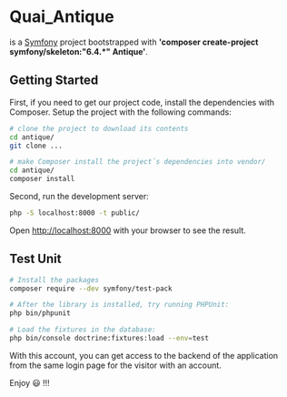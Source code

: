 # Quai_Antique

is a [Symfony](https://symfony.com/doc/current/index.html) project bootstrapped with **'composer create-project symfony/skeleton:"6.4.*" Antique'**.


## Getting Started
First, if you need to get our project code, install the dependencies with Composer. 
Setup the project with the following commands:

```bash
# clone the project to download its contents
cd antique/
git clone ...

# make Composer install the project´s dependencies into vendor/
cd antique/
composer install

```

Second, run the development server:
```bash
php -S localhost:8000 -t public/
```

Open [http://localhost:8000](http://localhost:8000) with your browser to see the result.

## Test Unit

```bash
# Install the packages
composer require --dev symfony/test-pack

# After the library is installed, try running PHPUnit:
php bin/phpunit

# Load the fixtures in the database:
php bin/console doctrine:fixtures:load --env=test
```
With this account, you can get access to the backend of the application from the same login page for the visitor with an account. 

Enjoy :smiley: !!!
